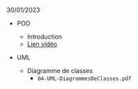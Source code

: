 30/01/2023

* POO
  * Introduction
  * [Lien vidéo](https://www.youtube.com/watch?v=bgmMg2ZdpVU)

* UML 
  * Diagramme de classes 
    * ```04-UML-DiagrammesDeClasses.pdf```
    
  